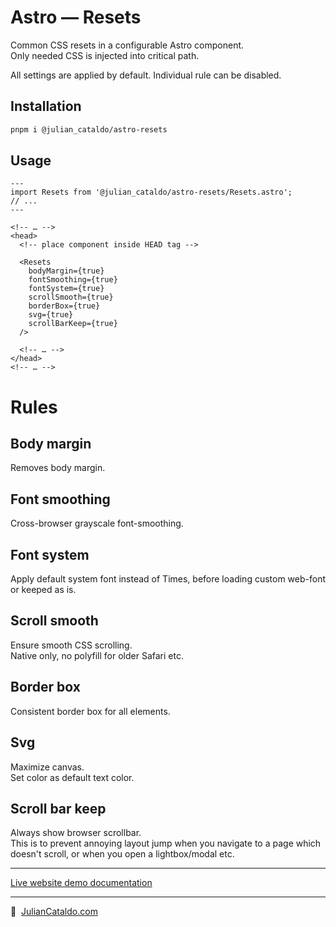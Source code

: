 # Astro — Resets

Common CSS resets in a configurable Astro component.  
Only needed CSS is injected into critical path.

All settings are applied by default. Individual rule can be disabled.

## Installation

```sh
pnpm i @julian_cataldo/astro-resets
```

## Usage

```astro
---
import Resets from '@julian_cataldo/astro-resets/Resets.astro';
// ...
---
```

```astro
<!-- … -->
<head>
  <!-- place component inside HEAD tag -->

  <Resets
    bodyMargin={true}
    fontSmoothing={true}
    fontSystem={true}
    scrollSmooth={true}
    borderBox={true}
    svg={true}
    scrollBarKeep={true}
  />

  <!-- … -->
</head>
<!-- … -->
```

# Rules

## Body margin

Removes body margin.

## Font smoothing

Cross-browser grayscale font-smoothing.

## Font system

Apply default system font instead of Times, before loading custom web-font or keeped as is.

## Scroll smooth

Ensure smooth CSS scrolling.  
Native only, no polyfill for older Safari etc.

## Border box

Consistent border box for all elements.

## Svg

Maximize canvas.  
Set color as default text color.

## Scroll bar keep

Always show browser scrollbar.  
This is to prevent annoying layout jump when you navigate to a page which
doesn't scroll, or when you open a lightbox/modal etc.

---

[Live website demo documentation](../../demo)

---

🔗  [JulianCataldo.com](https://www.juliancataldo.com/)
